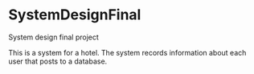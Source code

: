 # SystemDesignFinal
System design final project

This is a system for a hotel. The system records information about each user that posts to a database.
